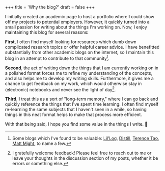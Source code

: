 +++
title = 'Why the blog?'
draft = false
+++

I initially created an academic page to host a portfolio where I could show off my projects to potential employers. However, it quickly turned into a small passion for writing about the things I'm working on. Now, I enjoy maintaining this blog for several reasons:

**First**, I often find myself looking for resources which dumb down complicated research topics or offer helpful career advice. I have benefitted substantially from other academic blogs on the internet, so I maintain this blog in an attempt to contribute to that community[^fn1].

**Second**, the act of writing down the things that I am currently working on in a polished format forces me to refine my understanding of the concepts, and also helps me to develop my writing skills. Furthermore, it gives me a chance to get feedback on my work, which would otherwise stay in (electronic) notebooks and never see the light of day[^fn2].

**Third**, I treat this as a sort of "long-term memory," where I can go back and quickly reference the things that I've spent time learning. I often find myself re-learning the same subjects that I haven't seen in a while, so having things in this neat format helps to make that process more efficient.

With that being said, I hope you find some value in the things I write. 🙂

[^fn1]: Some blogs which I've found to be valuable: 
[Lil'Log](https://lilianweng.github.io/),
[Distill](https://distill.pub/),
[Terence Tao](https://terrytao.wordpress.com/career-advice/),
[Matt Might](https://matt.might.net/),
to name a few.

[^fn2]: I gratefully welcome feedback! Please feel free to reach out to me or leave your thoughts in the discussion section of my posts, whether it be errors or something else.